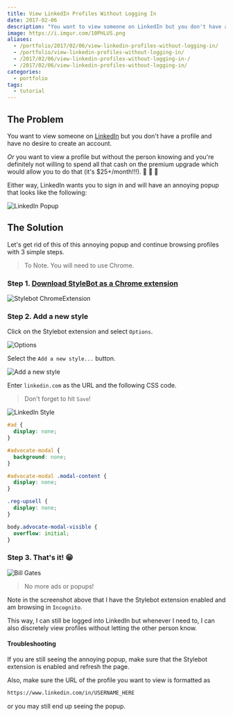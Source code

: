 ```yaml
---
title: View LinkedIn Profiles Without Logging In
date: 2017-02-06
description: "You want to view someone on LinkedIn but you don't have a profile and have no desire to create an account. 👀"
image: https://i.imgur.com/10PHLUS.png
aliases:
  - /portfolio/2017/02/06/view-linkedin-profiles-without-logging-in/
  - /portfolio/view-linkedin-profiles-without-logging-in/
  - /2017/02/06/view-linkedin-profiles-without-logging-in-/
  - /2017/02/06/view-linkedin-profiles-without-logging-in/
categories:
  - portfolio
tags:
  - tutorial
---
```


## The Problem

You want to view someone on [LinkedIn](https://linkedin.com/in/fvcproductions) but you don't have a profile and have no desire to create an account.

_Or_ you want to view a profile but without the person knowing and you're definitely not willing to spend all that cash on the premium upgrade which would allow you to do that (it's $25+/month!!!). 💸 💸 💸

Either way, LinkedIn wants you to sign in and will have an annoying popup that looks like the following:

![LinkedIn Popup](https://i.imgur.com/38oabN0.png)

## The Solution

Let's get rid of this of this annoying popup and continue browsing profiles with 3 simple steps.

> To Note. You will need to use Chrome.

### Step 1. [Download StyleBot as a Chrome extension](https://chrome.google.com/webstore/detail/stylebot/oiaejidbmkiecgbjeifoejpgmdaleoha?hl=en)

![Stylebot ChromeExtension](https://i.imgur.com/aYFu75E.png)

### Step 2. Add a new style

Click on the Stylebot extension and select `Options`.

![Options](https://i.imgur.com/yVoibzs.png)

Select the `Add a new style...` button.

![Add a new style](https://i.imgur.com/so4wcql.png)

Enter `linkedin.com` as the URL and the following CSS code.

> Don't forget to hit `Save`!

![LinkedIn Style](https://i.imgur.com/0XB0v4k.png)

```css
#ad {
  display: none;
}

#advocate-modal {
  background: none;
}

#advocate-modal .modal-content {
  display: none;
}

.reg-upsell {
  display: none;
}

body.advocate-modal-visible {
  overflow: initial;
}
```

### Step 3. That's it! 😁

![Bill Gates](https://i.imgur.com/10PHLUS.png)

> No more ads or popups!

Note in the screenshot above that I have the Stylebot extension enabled and am browsing in `Incognito`.

This way, I can still be logged into LinkedIn but whenever I need to, I can also discretely view profiles without letting the other person know.

#### Troubleshooting

If you are still seeing the annoying popup, make sure that the Stylebot extension is enabled and refresh the page.

Also, make sure the URL of the profile you want to view is formatted as

```txt
https://www.linkedin.com/in/USERNAME_HERE
```

or you may still end up seeing the popup.
